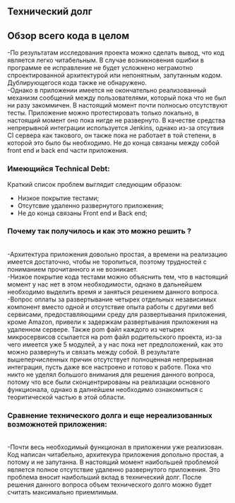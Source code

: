 ## Технический долг

## Обзор всего кода в целом
-По результатам исследования проекта можно сделать вывод, что код является легко
читабельным. В случае возникновения ошибки в программе ее исправление не будет
усложнено неграмотно спроектированной архитектурой или непонятным, запутанным кодом. 
Дублирующегося кода также не обнаружено.
<br>-Однако в приложении имеется не окончательно реализованный механизм сообщений между
пользователями, который пока что не был ни разу закоммичен. В настоящий момент почти
полносью отсутствуют тесты. Приложение можно протестировать только локально, в настоящий
момент оно пока нигде не развернуто. В качестве средства непрерывной интеграции
используется Jenkins, однако из-за отсутвия CI сервера как такового, он также пока
не работает в той степени, в которой это было бы необходимо. Не до конца связаны
между собой front end и back end части приложения. 

### Имеющийся Technical Debt:
Краткий список проблем выглядит следующим образом:
- Низкое покрытие тестами;
- Отсутсвие удаленно развернутого приложения;
- Не до конца связаны Front end и Back end;

### Почему так получилось и как это можно решить ?
<br>-Архитектура приложения довольно простая, а времени на реализацию имеется достаточно,
чтобы не торопиться, поэтому трудностей с пониманием прочитанного и не возникает.
<br>-Низкое покрытие кода тестами можно объяснить тем, что в настоящий момент у нас
нет в этом необходимости, однако в дальнейшем необходимо выделить время и заняться
решением данного вопроса.
<br>-Вопрос оплаты за развертывание четырех отдельных независимых компонент вместо
одной и отсутствие опыта работы с другими веб сервисами, предоставляющими среду
для развертывания приложения, кроме Amazon, привели к задержкам развертывания
приложения на удаленном сервере. Также pom файл каждого из четырех микросервисов
ссылается на pom файл родительского проекта, из-за чего имеется уже 5 модулей,
а у нас пока нет предположений, как это можно развернуть и связать между собой.
В результате вышеперчисленных причин отсутствует полноценная непрерывная интеграция,
пусть даже все настроено и готово к работе. Пока что никто не уделял большого внимания
для решения данного вопроса, потому что все были сконцентрированы на реализации 
основного функционала, однако в далнейшем необходимо ознакомиться с теоритической
частью в этой области. 

### Cравнение технического долга и еще нереализованных возможнотей приложения:
<br>-Почти весь необходимый функционал в приложении уже реализован. Код написан читабельно,
архитекура приложения допольно простая, а потому и не запутанна. В настоящий момент
наибольшей проблемой является полное отсутствие удаленно развернутого приложения. 
Это проблема вносит наибольший вклад в технический долг. После решения данного
вопроса объем технического долго можно будет считать максимально приемлимым.
